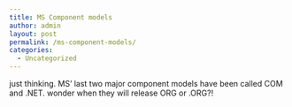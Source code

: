 ```yaml
---
title: MS Component models
author: admin
layout: post
permalink: /ms-component-models/
categories:
  - Uncategorized
---
```

just thinking. MS&#8217; last two major component models have been called COM and .NET. wonder when they will release ORG or .ORG?!